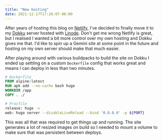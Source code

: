 ```yaml
---
title: "New hosting"
date: 2021-12-17T17:26:07-06:00
---
```


After years of hosting this blog on [Netlify](https://www.netlify.com/), I've
decided to finally move it to my [Dokku](https://dokku.com/) server hosted with
[Linode](https://www.linode.com/). Don't get me wrong Netlify is great, but
I realised I wanted a bit more control over my own hosting and Dokku gives me
that. I'd like to spin up a Gemini site at some point in the future and hosting
on my own server should make that much easier.

After playing around with various buildpacks to build the site on Dokku I ended
up settling on a custom `Dockerfile` config that works great and means I can
deploy in less than two minutes.

<!--more-->

```dockerfile
# Dockerfile
FROM alpine:latest
RUN apk add --no-cache bash hugo
WORKDIR /app
COPY . ./
```

```sh
# Procfile
release: hugo -v
web: hugo server --disableLiveReload --bind '0.0.0.0' -p ${PORT}
```

This was all that was required to get things up and running. The site generates
a lot of resized images on build so I needed to mount a volume to make sure that
was persistent between deploys.
